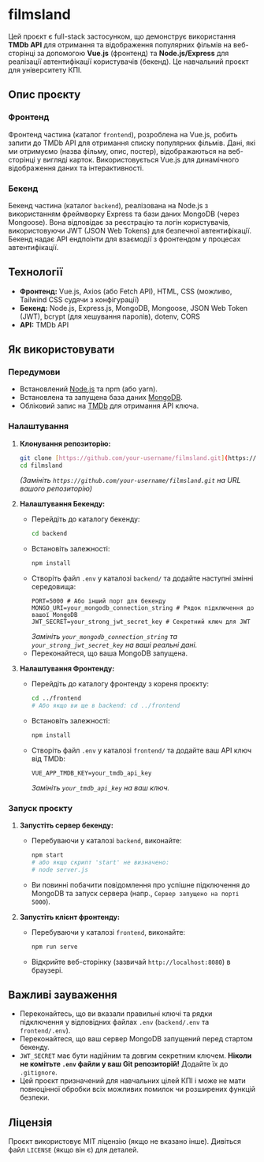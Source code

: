 # filmsland

Цей проєкт є full-stack застосунком, що демонструє використання **TMDb API** для отримання та відображення популярних фільмів на веб-сторінці за допомогою **Vue.js** (фронтенд) та **Node.js/Express** для реалізації автентифікації користувачів (бекенд). Це навчальний проєкт для університету КПІ.

## Опис проєкту

### Фронтенд

Фронтенд частина (каталог `frontend`), розроблена на Vue.js, робить запити до TMDb API для отримання списку популярних фільмів. Дані, які ми отримуємо (назва фільму, опис, постер), відображаються на веб-сторінці у вигляді карток. Використовується Vue.js для динамічного відображення даних та інтерактивності.

### Бекенд

Бекенд частина (каталог `backend`), реалізована на Node.js з використанням фреймворку Express та бази даних MongoDB (через Mongoose). Вона відповідає за реєстрацію та логін користувачів, використовуючи JWT (JSON Web Tokens) для безпечної автентифікації. Бекенд надає API ендпоінти для взаємодії з фронтендом у процесах автентифікації.

## Технології

* **Фронтенд:** Vue.js, Axios (або Fetch API), HTML, CSS (можливо, Tailwind CSS судячи з конфігурації)
* **Бекенд:** Node.js, Express.js, MongoDB, Mongoose, JSON Web Token (JWT), bcrypt (для хешування паролів), dotenv, CORS
* **API:** TMDb API

## Як використовувати

### Передумови

* Встановлений [Node.js](https://nodejs.org/) та npm (або yarn).
* Встановлена та запущена база даних [MongoDB](https://www.mongodb.com/).
* Обліковий запис на [TMDb](https://www.themoviedb.org/) для отримання API ключа.

### Налаштування

1.  **Клонування репозиторію:**
    ```bash
    git clone [https://github.com/your-username/filmsland.git](https://github.com/your-username/filmsland.git)
    cd filmsland
    ```
    *(Замініть `https://github.com/your-username/filmsland.git` на URL вашого репозиторію)*

2.  **Налаштування Бекенду:**
    * Перейдіть до каталогу бекенду:
        ```bash
        cd backend
        ```
    * Встановіть залежності:
        ```bash
        npm install
        ```
    * Створіть файл `.env` у каталозі `backend/` та додайте наступні змінні середовища:
        ```dotenv
        PORT=5000 # Або інший порт для бекенду
        MONGO_URI=your_mongodb_connection_string # Рядок підключення до вашої MongoDB
        JWT_SECRET=your_strong_jwt_secret_key # Секретний ключ для JWT
        ```
        *Замініть `your_mongodb_connection_string` та `your_strong_jwt_secret_key` на ваші реальні дані.*
    * Переконайтеся, що ваша MongoDB запущена.

3.  **Налаштування Фронтенду:**
    * Перейдіть до каталогу фронтенду з кореня проєкту:
        ```bash
        cd ../frontend
        # Або якщо ви ще в backend: cd ../frontend
        ```
    * Встановіть залежності:
        ```bash
        npm install
        ```
    * Створіть файл `.env` у каталозі `frontend/` та додайте ваш API ключ від TMDb:
        ```dotenv
        VUE_APP_TMDB_KEY=your_tmdb_api_key
        ```
        *Замініть `your_tmdb_api_key` на ваш ключ.*

### Запуск проєкту

1.  **Запустіть сервер бекенду:**
    * Перебуваючи у каталозі `backend`, виконайте:
        ```bash
        npm start
        # або якщо скрипт 'start' не визначено:
        # node server.js
        ```
    * Ви повинні побачити повідомлення про успішне підключення до MongoDB та запуск сервера (напр., `Сервер запущено на порті 5000`).

2.  **Запустіть клієнт фронтенду:**
    * Перебуваючи у каталозі `frontend`, виконайте:
        ```bash
        npm run serve
        ```
    * Відкрийте веб-сторінку (зазвичай `http://localhost:8080`) в браузері.


## Важливі зауваження

* Переконайтесь, що ви вказали правильні ключі та рядки підключення у відповідних файлах `.env` (`backend/.env` та `frontend/.env`).
* Переконайтеся, що ваш сервер MongoDB запущений перед стартом бекенду.
* `JWT_SECRET` має бути надійним та довгим секретним ключем. **Ніколи не комітьте `.env` файли у ваш Git репозиторій!** Додайте їх до `.gitignore`.
* Цей проєкт призначений для навчальних цілей КПІ і може не мати повноцінної обробки всіх можливих помилок чи розширених функцій безпеки.

## Ліцензія

Проєкт використовує MIT ліцензію (якщо не вказано інше). Дивіться файл `LICENSE` (якщо він є) для деталей.
